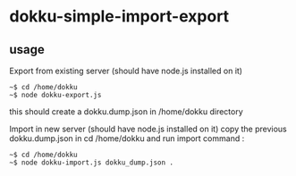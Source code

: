 # dokku-simple-import-export


## usage

Export from existing server (should have node.js installed on it)
```
~$ cd /home/dokku
~$ node dokku-export.js
```
this should create a dokku.dump.json in /home/dokku directory


Import in new server (should have node.js installed on it)
copy the previous dokku.dump.json in cd /home/dokku and run import command :

```
~$ cd /home/dokku
~$ node dokku-import.js dokku_dump.json .
```